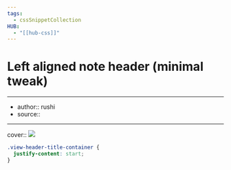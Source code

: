 ```yaml
---
tags:
  - cssSnippetCollection 
HUB:
  - "[[hub-css]]"
---
```

# Left aligned note header (minimal tweak)

---

- author:: rushi
- source::

---

cover:: ![](https://i.imgur.com/pyjIskI.png)

```css
.view-header-title-container {
  justify-content: start;
}
```
